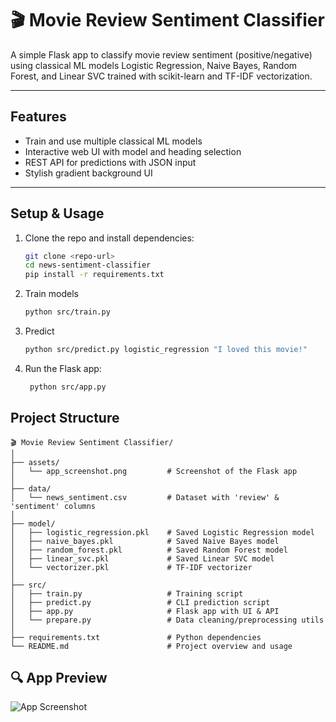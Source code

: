 # 🎬 Movie Review Sentiment Classifier

A simple Flask app to classify movie review sentiment (positive/negative) using classical ML models Logistic Regression, Naive Bayes, Random Forest, and Linear SVC trained with scikit-learn and TF-IDF vectorization.

---

## Features

- Train and use multiple classical ML models  
- Interactive web UI with model and heading selection  
- REST API for predictions with JSON input  
- Stylish gradient background UI  

---

## Setup & Usage

1. Clone the repo and install dependencies:

   ```bash
   git clone <repo-url>
   cd news-sentiment-classifier
   pip install -r requirements.txt
   ```
2. Train models

   ```bash
   python src/train.py
   ```
3. Predict 

   ```bash
   python src/predict.py logistic_regression "I loved this movie!"
   ```
4. Run the Flask app:

   ```bash
    python src/app.py
    ```
## Project Structure
```
🎬 Movie Review Sentiment Classifier/
│
├── assets/
│   └── app_screenshot.png         # Screenshot of the Flask app
│
├── data/
│   └── news_sentiment.csv         # Dataset with 'review' & 'sentiment' columns
│
├── model/
│   ├── logistic_regression.pkl    # Saved Logistic Regression model
│   ├── naive_bayes.pkl            # Saved Naive Bayes model
│   ├── random_forest.pkl          # Saved Random Forest model
│   ├── linear_svc.pkl             # Saved Linear SVC model
│   └── vectorizer.pkl             # TF-IDF vectorizer
│
├── src/
│   ├── train.py                   # Training script
│   ├── predict.py                 # CLI prediction script
│   ├── app.py                     # Flask app with UI & API
│   └── prepare.py                 # Data cleaning/preprocessing utils
│
├── requirements.txt               # Python dependencies
└── README.md                      # Project overview and usage

```
## 🔍 App Preview

![App Screenshot](./assests/Screenshot%202025-06-28%20130214.png)
